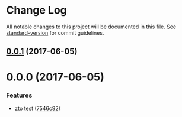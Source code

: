 # Change Log

All notable changes to this project will be documented in this file. See [standard-version](https://github.com/conventional-changelog/standard-version) for commit guidelines.

<a name="0.0.1"></a>
## [0.0.1](https://github.com/mnassih@gmail.com/test/compare/v0.0.0...v0.0.1) (2017-06-05)



<a name="0.0.0"></a>
# 0.0.0 (2017-06-05)


### Features

* zto test ([7546c92](https://github.com/mnassih@gmail.com/test/commit/7546c92))
